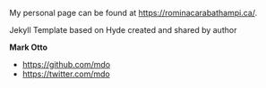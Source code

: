 My personal page can be found at https://rominacarabathampi.ca/.



Jekyll Template based on Hyde created and shared by author

**Mark Otto**
- <https://github.com/mdo>
- <https://twitter.com/mdo>
